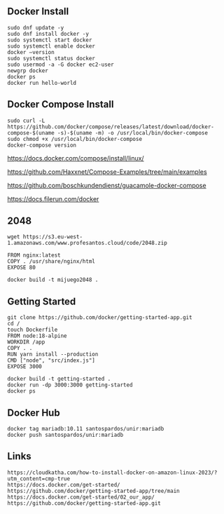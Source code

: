 ## Docker Install

```
sudo dnf update -y
sudo dnf install docker -y 
sudo systemctl start docker
sudo systemctl enable docker
docker –version
sudo systemctl status docker
sudo usermod -a -G docker ec2-user
newgrp docker
docker ps
docker run hello-world 
```

## Docker Compose Install

```
sudo curl -L https://github.com/docker/compose/releases/latest/download/docker-compose-$(uname -s)-$(uname -m) -o /usr/local/bin/docker-compose
sudo chmod +x /usr/local/bin/docker-compose
docker-compose version
```
https://docs.docker.com/compose/install/linux/

https://github.com/Haxxnet/Compose-Examples/tree/main/examples

https://github.com/boschkundendienst/guacamole-docker-compose

https://docs.filerun.com/docker

## 2048

```
wget https://s3.eu-west-1.amazonaws.com/www.profesantos.cloud/code/2048.zip

FROM nginx:latest
COPY . /usr/share/nginx/html
EXPOSE 80

docker build -t mijuego2048 .
```


## Getting Started

```
git clone https://github.com/docker/getting-started-app.git
cd /
touch Dockerfile
FROM node:18-alpine
WORKDIR /app
COPY . .
RUN yarn install --production
CMD ["node", "src/index.js"]
EXPOSE 3000

docker build -t getting-started .
docker run -dp 3000:3000 getting-started
docker ps
```

## Docker Hub

```
docker tag mariadb:10.11 santospardos/unir:mariadb
docker push santospardos/unir:mariadb
```

## Links
```
https://cloudkatha.com/how-to-install-docker-on-amazon-linux-2023/?utm_content=cmp-true
https://docs.docker.com/get-started/
https://github.com/docker/getting-started-app/tree/main
https://docs.docker.com/get-started/02_our_app/
https://github.com/docker/getting-started-app.git
```


